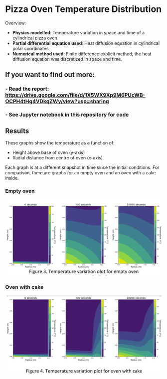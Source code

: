 # Pizza Oven Temperature Distribution

Overview:
- **Physics modelled**: Temperature variation in space and time of a cylindrical pizza oven
- **Partial differential equation used**: Heat diffusion equation in cylindrical polar coordinates
- **Numerical method used**: Finite difference explicit method; the heat diffusion equation was discretized in space and time.

## If you want to find out more:
### - Read the report: https://drive.google.com/file/d/1X5WX9Xp9M6PUcWB-OCPH4tHg4VDkqZWy/view?usp=sharing
### - See Jupyter notebook in this repository for code

## Results
These graphs show the temperature as a function of:
- Height above base of oven (y-axis)
- Radial distance from centre of oven (x-axis)

Each graph is at a different snapshot in time since the initial conditions.
For comparison, there are graphs for an empty oven and an oven with a cake inside.

### Empty oven
![alt text](https://github.com/charlieblindsay/pizza-oven-temperature-distribution/blob/main/images/empty%20oven.png)

### Oven with cake
![alt text](https://github.com/charlieblindsay/pizza-oven-temperature-distribution/blob/main/images/cake%20oven.png)
